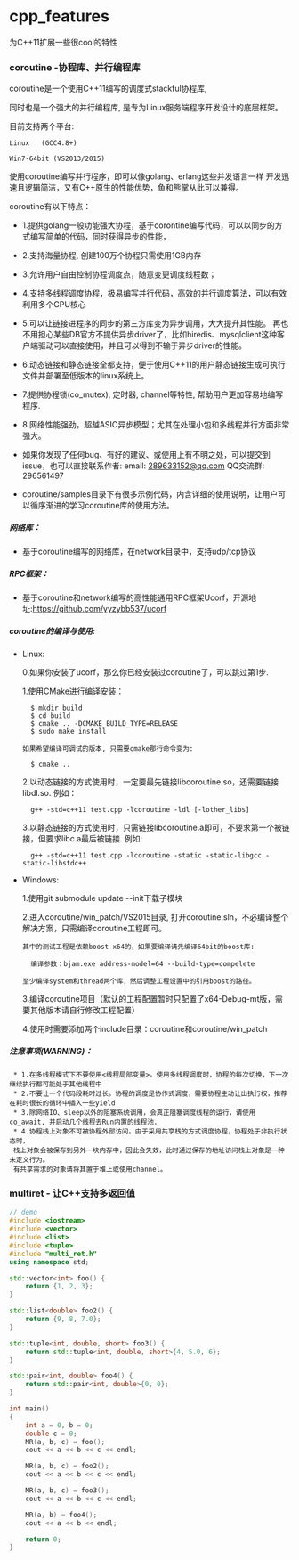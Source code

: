 # cpp_features

为C++11扩展一些很cool的特性


### coroutine  -协程库、并行编程库

coroutine是一个使用C++11编写的调度式stackful协程库,

同时也是一个强大的并行编程库, 是专为Linux服务端程序开发设计的底层框架。

目前支持两个平台:

    Linux   (GCC4.8+)
    
    Win7-64bit (VS2013/2015)

使用coroutine编写并行程序，即可以像golang、erlang这些并发语言一样
开发迅速且逻辑简洁，又有C++原生的性能优势，鱼和熊掌从此可以兼得。

coroutine有以下特点：
 *   1.提供golang一般功能强大协程，基于corontine编写代码，可以以同步的方式编写简单的代码，同时获得异步的性能，
 *   2.支持海量协程, 创建100万个协程只需使用1GB内存
 *   3.允许用户自由控制协程调度点，随意变更调度线程数；
 *   4.支持多线程调度协程，极易编写并行代码，高效的并行调度算法，可以有效利用多个CPU核心
 *   5.可以让链接进程序的同步的第三方库变为异步调用，大大提升其性能。
      再也不用担心某些DB官方不提供异步driver了，比如hiredis、mysqlclient这种客户端驱动可以直接使用，并且可以得到不输于异步driver的性能。
 *   6.动态链接和静态链接全都支持，便于使用C++11的用户静态链接生成可执行文件并部署至低版本的linux系统上。
 *   7.提供协程锁(co_mutex), 定时器, channel等特性, 帮助用户更加容易地编写程序. 
 *   8.网络性能强劲，超越ASIO异步模型；尤其在处理小包和多线程并行方面非常强大。
 
 *   如果你发现了任何bug、有好的建议、或使用上有不明之处，可以提交到issue，也可以直接联系作者:
      email: 289633152@qq.com  QQ交流群: 296561497

 *   coroutine/samples目录下有很多示例代码，内含详细的使用说明，让用户可以循序渐进的学习coroutine库的使用方法。


##### 网络库：
 * 基于coroutine编写的网络库，在network目录中，支持udp/tcp协议
    
##### RPC框架：
 * 基于coroutine和network编写的高性能通用RPC框架Ucorf，开源地址:https://github.com/yyzybb537/ucorf
 
##### coroutine的编译与使用:
 *    Linux: 
 
        0.如果你安装了ucorf，那么你已经安装过coroutine了，可以跳过第1步.
 
        1.使用CMake进行编译安装：

            $ mkdir build
            $ cd build
            $ cmake .. -DCMAKE_BUILD_TYPE=RELEASE
            $ sudo make install

          如果希望编译可调试的版本, 只需要cmake那行命令变为:

            $ cmake ..

        2.以动态链接的方式使用时，一定要最先链接libcoroutine.so，还需要链接libdl.so. 例如：
        
            g++ -std=c++11 test.cpp -lcoroutine -ldl [-lother_libs]
            
        3.以静态链接的方式使用时，只需链接libcoroutine.a即可，不要求第一个被链接，但要求libc.a最后被链接. 例如:
        
            g++ -std=c++11 test.cpp -lcoroutine -static -static-libgcc -static-libstdc++

 *    Windows: 
 
        1.使用git submodule update --init下载子模块
        
        2.进入coroutine/win_patch/VS2015目录, 打开coroutine.sln，不必编译整个解决方案，只需编译coroutine工程即可。
        
          其中的测试工程是依赖boost-x64的，如果要编译请先编译64bit的boost库:

            编译参数：bjam.exe address-model=64 --build-type=compelete
            
          至少编译system和thread两个库，然后调整工程设置中的引用boost的路径。
        
        3.编译coroutine项目（默认的工程配置暂时只配置了x64-Debug-mt版，需要其他版本请自行修改工程配置）
        
        4.使用时需要添加两个include目录：coroutine和coroutine/win_patch

##### 注意事项(WARNING)：
     * 1.在多线程模式下不要使用<线程局部变量>。使用多线程调度时，协程的每次切换，下一次继续执行都可能处于其他线程中
     * 2.不要让一个代码段耗时过长。协程的调度是协作式调度，需要协程主动让出执行权，推荐在耗时很长的循环中插入一些yield
     * 3.除网络IO、sleep以外的阻塞系统调用，会真正阻塞调度线程的运行，请使用co_await, 并启动几个线程去Run内置的线程池.
     * 4.协程栈上对象不可被协程外部访问。由于采用共享栈的方式调度协程，协程处于非执行状态时，
     栈上对象会被保存到另外一块内存中，因此会失效，此时通过保存的地址访问栈上对象是一种未定义行为。
     有共享需求的对象请将其置于堆上或使用channel。






### multiret   - 让C++支持多返回值

~~~~~~~~~~cpp
// demo
#include <iostream>
#include <vector>
#include <list>
#include <tuple>
#include "multi_ret.h"
using namespace std;

std::vector<int> foo() {
    return {1, 2, 3};
}

std::list<double> foo2() {
    return {9, 8, 7.0};
}

std::tuple<int, double, short> foo3() {
    return std::tuple<int, double, short>{4, 5.0, 6};
}

std::pair<int, double> foo4() {
    return std::pair<int, double>{0, 0};
}

int main()
{
    int a = 0, b = 0;
    double c = 0;
    MR(a, b, c) = foo();
    cout << a << b << c << endl;

    MR(a, b, c) = foo2();
    cout << a << b << c << endl;

    MR(a, b, c) = foo3();
    cout << a << b << c << endl;

    MR(a, b) = foo4();
    cout << a << b << endl;

    return 0;
}
~~~~~~~~~~
